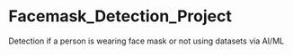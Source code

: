 # Facemask_Detection_Project
Detection if a person is wearing face mask or not using datasets via AI/ML
